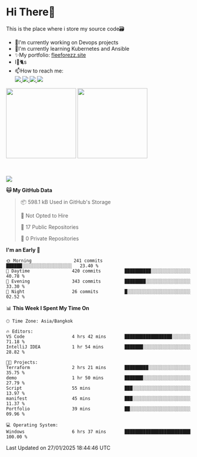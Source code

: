 # Hi There👋

This is the place where i store my source code🗃️
<ul>
    <li>🔭I'm currently working on Devops projects</li>
    <li>🌿I'm currently learning Kubernetes and Ansible</li>
    <li>✨My portfolio: <a href="https://fleeforezz.site" target="_blank">fleeforezz.site</a> </li>
    <li>I💖🐈s</li>
    <li>📫How to reach me: </li>
    <a href="https://www.facebook.com/profile.php?id=100091778170480" target="_blank">
        <img src="https://img.shields.io/badge/Facebook-1877F2?style=for-the-badge&logo=facebook&logoColor=white">
    </a>
    <a href="https://www.instagram.com/tmn_nhat/" target="_blank">
        <img src="https://img.shields.io/badge/Instagram-E4405F?style=for-the-badge&logo=instagram&logoColor=white">
    </a>
    <a href="https://www.linkedin.com/in/nh%E1%BA%ADt-tr%C6%B0%C6%A1ng-420723278/" target="_blank">
        <img src="https://img.shields.io/badge/LinkedIn-0077B5?style=for-the-badge&logo=linkedin&logoColor=white">
    </a>
    <a href="https://fleeforezz.site" target="_blank">
        <img src="https://img.shields.io/badge/🦄 Portfolio-e0e0e0?style=for-the-badge&logo=&logoColor=080A13">
    </a>
</ul>

<div>
    <img height="190em" align="center" src="https://github-readme-stats.vercel.app/api?username=Fleeforezz&show_icons=true&theme=radical" />
    <img height="190em" align="center" src="https://github-readme-stats.vercel.app/api/top-langs/?username=fleeforezz&layout=compact&theme=nightowl" />
</div>
<br></br>
<p align="left">
  <a href="https://skillicons.dev">
    <img src="https://skillicons.dev/icons?i=aws,git,kubernetes,docker,terraform,jenkins,gitlab,ansible,grafana,bash,nginx,java" />
  </a>
</p>

<!--START_SECTION:waka-->
**🐱 My GitHub Data** 

> 📦 598.1 kB Used in GitHub's Storage 
 > 
> 🚫 Not Opted to Hire
 > 
> 📜 17 Public Repositories 
 > 
> 🔑 0 Private Repositories 
 > 
**I'm an Early 🐤** 

```text
🌞 Morning                241 commits         ██████░░░░░░░░░░░░░░░░░░░   23.40 % 
🌆 Daytime                420 commits         ██████████░░░░░░░░░░░░░░░   40.78 % 
🌃 Evening                343 commits         ████████░░░░░░░░░░░░░░░░░   33.30 % 
🌙 Night                  26 commits          █░░░░░░░░░░░░░░░░░░░░░░░░   02.52 % 
```


📊 **This Week I Spent My Time On** 

```text
🕑︎ Time Zone: Asia/Bangkok

🔥 Editors: 
VS Code                  4 hrs 42 mins       ██████████████████░░░░░░░   71.18 % 
IntelliJ IDEA            1 hr 54 mins        ███████░░░░░░░░░░░░░░░░░░   28.82 % 

🐱‍💻 Projects: 
Terraform                2 hrs 21 mins       █████████░░░░░░░░░░░░░░░░   35.75 % 
demo                     1 hr 50 mins        ███████░░░░░░░░░░░░░░░░░░   27.79 % 
Script                   55 mins             ███░░░░░░░░░░░░░░░░░░░░░░   13.97 % 
manifest                 45 mins             ███░░░░░░░░░░░░░░░░░░░░░░   11.37 % 
Portfolio                39 mins             ██░░░░░░░░░░░░░░░░░░░░░░░   09.96 % 

💻 Operating System: 
Windows                  6 hrs 37 mins       █████████████████████████   100.00 % 
```


 Last Updated on 27/01/2025 18:44:46 UTC
<!--END_SECTION:waka-->
